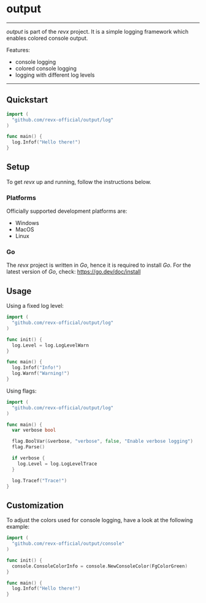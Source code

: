 # output

---

*output* is part of the *revx* project. It is a simple logging framework which enables colored console output.

Features:

- console logging
- colored console logging
- logging with different log levels

---

## Quickstart

```go
import (
  "github.com/revx-official/output/log"
)

func main() {
  log.Infof("Hello there!")
}
```

## Setup

To get *revx* up and running, follow the instructions below.

### Platforms

Officially supported development platforms are:

- Windows
- MacOS
- Linux

### Go

The *revx* project is written in *Go*, hence it is required to install *Go*. For the latest version of *Go*, check: https://go.dev/doc/install

## Usage

Using a fixed log level:

```go
import (
  "github.com/revx-official/output/log"
)

func init() {
  log.Level = log.LogLevelWarn
}

func main() {
  log.Infof("Info!")
  log.Warnf("Warning!")
}
```

Using flags:

```go
import (
  "github.com/revx-official/output/log"
)

func main() {
  var verbose bool

  flag.BoolVar(&verbose, "verbose", false, "Enable verbose logging")
  flag.Parse()

  if verbose {
    log.Level = log.LogLevelTrace
  }

  log.Tracef("Trace!")
}
```

## Customization

To adjust the colors used for console logging, have a look at the following example:

```go
import (
  "github.com/revx-official/output/console"
)

func init() {
  console.ConsoleColorInfo = console.NewConsoleColor(FgColorGreen)
}

func main() {
  log.Infof("Hello there!")
}
```